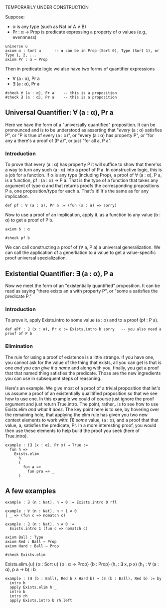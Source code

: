 
<!-- toc -->

TEMPORARILY UNDER CONSTRUCTION

Suppose:

- α is any type (such as Nat or A ∨ B)
- Pr : α → Prop is predicate expressing a property of α values (e.g., evennness)

```lean
universe u
axiom α : Sort u      -- α can be in Prop (Sort 0), Type (Sort 1), or Type 1, 2, ...
axiom Pr : α → Prop
```


Then in predicate logic we also have two forms of quantifier expressions

- ∀ (a : α), Pr a
- ∃ (a : α), Pr a


```lean
#check ∀ (a : α), Pr a    -- this is a proposition
#check ∃ (a : α), Pr a    -- this is a proposition
```



## Universal Quantifier: ∀ (a : α), Pr a

Here we have the form of a "universally quantified" proposition. It can be pronounced
and is to be understood as asserting that "*every* (a : α) satisfies P", or "P is true
of every  (a : α)", or "every (a : α) has property P", or "for any a there's a proof
of (P a)", or just "for all a, P a".

### Introduction

To prove that every (a : α) has property P it will suffice to show that there'ss a way
to turn any such (a : α) into a proof of P a. In constructive logic, this is a job for
a function. If α is any type (including Prop), a proof of ∀ (a : α), P a, is a function,
pf : (a : α) → P a. That is the type of a function that takes any argument of type α and
that returns proofs the corresponding propositions P a, one proposition/type for each a.
That's it! It's the same as for any implication.

```lean
def pf : ∀ (a : α), Pr a := (fun (a : α) => sorry)
```

Now to use a proof of an implication, apply it, as a function to any value (b : α) to
get a proof of P b.

```lean
axiom b : α

#check pf b
```

We can call constructing a proof of (∀ a, P a) a universal generalization. We can
call the application of a generliation to a value to get a value-specific proof
universal specialization.


## Existential Quantifier: ∃ (a : α), P a

Now we meet the form of an "existentially quantified" proposition. It can be read as
saying "there exists an a with property P", or "some a satisfies the predicate P."

### Introduction

To prove it, apply Exists.intro to some value (a : α) and to a proof (pf : P a).

```lean
def aPf : ∃ (x : α), Pr x := Exists.intro b sorry   -- you also need a proof of P b
```

### Elimination

The rule for using a proof of existence is a little strange. If you have one,
you cannot ask for the value of the thing that exists, all you can get is that
is one *and you can give it a name* and along with you, finally, you get a proof
that that named thing satisfies the predicate. Those are the new ingredients you
can use in subsequent steps of reasoning.

Here's an example. We give most of a proof of a trivial proposition
that let's us assume a proof of an existentially qualitified proposition
so that we see how to use one. In this example we could of course just
ignore the proof argument and just return True.intro. The point, rather,.
is to see how to use Exists.elim *and what it does*. The key point here
is to see, by hovering over the remaining hole, that applying the elim
rule has given you two new context elements to work with: (1) *some* value,
(a : α), and a proof that that value, a, satisfies the predicate, Pr. In
a more interesting proof, you would then use these elements to help build
the proof you seek (here of True.intro).

```lean
example : (∃ (x : α), Pr x) → True :=
  fun h =>
    Exists.elim
      h
      (
        fun a =>
          fun pra => _
      )
```

## A few examples

```lean
example : ∃ (n : Nat), n = 0 := Exists.intro 0 rfl

example : ∀ (n : Nat), n + 1 ≠ 0
| _ => (fun c => nomatch c)

example : ∃ (n : Nat), n ≠ 0 :=
  Exists.intro 1 (fun c => nomatch c)

axiom Ball : Type
axiom Red : Ball → Prop
axiom Hard : Ball → Prop

#check Exists.elim
```

Exists.elim.{u} {α : Sort u} {p : α → Prop} {b : Prop} (h₁ : ∃ x, p x) (h₂ : ∀ (a : α), p a → b) : b

```lean
example : (∃ (b : Ball), Red b ∧ Hard b) → (∃ (b : Ball), Red b) := by
  intro h
  apply Exists.elim h _
  intro b
  intro rh
  apply Exists.intro b rh.left
```
